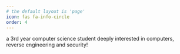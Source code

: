 ```yaml
---
# the default layout is 'page'
icon: fas fa-info-circle
order: 4
---
```

a 3rd year computer science student deeply interested in computers, reverse engineering and security!
